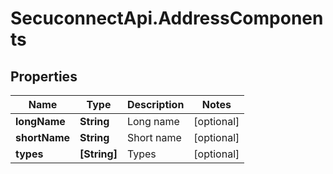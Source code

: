 # SecuconnectApi.AddressComponents

## Properties
Name | Type | Description | Notes
------------ | ------------- | ------------- | -------------
**longName** | **String** | Long name | [optional] 
**shortName** | **String** | Short name | [optional] 
**types** | **[String]** | Types | [optional] 


